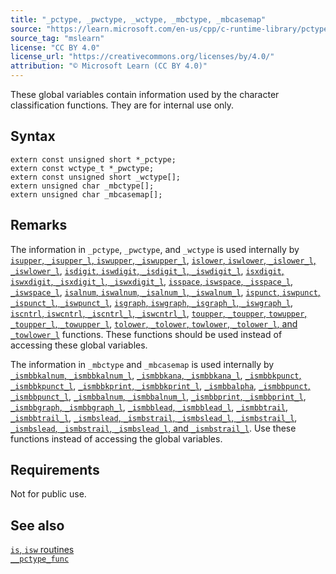 ```yaml
---
title: "_pctype, _pwctype, _wctype, _mbctype, _mbcasemap"
source: "https://learn.microsoft.com/en-us/cpp/c-runtime-library/pctype-pwctype-wctype-mbctype-mbcasemap?view=msvc-170"
source_tag: "mslearn"
license: "CC BY 4.0"
license_url: "https://creativecommons.org/licenses/by/4.0/"
attribution: "© Microsoft Learn (CC BY 4.0)"
---
```

These global variables contain information used by the character classification functions. They are for internal use only.

## Syntax

```
extern const unsigned short *_pctype;
extern const wctype_t *_pwctype;
extern const unsigned short _wctype[];
extern unsigned char _mbctype[];
extern unsigned char _mbcasemap[];
```

## Remarks

The information in `_pctype`, `_pwctype`, and `_wctype` is used internally by [`isupper`, `_isupper_l`, `iswupper`, `_iswupper_l`](https://learn.microsoft.com/en-us/cpp/c-runtime-library/reference/isupper-isupper-l-iswupper-iswupper-l?view=msvc-170), [`islower`, `iswlower`, `_islower_l`, `_iswlower_l`](https://learn.microsoft.com/en-us/cpp/c-runtime-library/reference/islower-iswlower-islower-l-iswlower-l?view=msvc-170), [`isdigit`, `iswdigit`, `_isdigit_l`, `_iswdigit_l`](https://learn.microsoft.com/en-us/cpp/c-runtime-library/reference/isdigit-iswdigit-isdigit-l-iswdigit-l?view=msvc-170), [`isxdigit`, `iswxdigit`, `_isxdigit_l`, `_iswxdigit_l`](https://learn.microsoft.com/en-us/cpp/c-runtime-library/reference/isxdigit-iswxdigit-isxdigit-l-iswxdigit-l?view=msvc-170), [`isspace`, `iswspace`, `_isspace_l`, `_iswspace_l`](https://learn.microsoft.com/en-us/cpp/c-runtime-library/reference/isspace-iswspace-isspace-l-iswspace-l?view=msvc-170), [`isalnum`, `iswalnum`, `_isalnum_l`, `_iswalnum_l`](https://learn.microsoft.com/en-us/cpp/c-runtime-library/reference/isalnum-iswalnum-isalnum-l-iswalnum-l?view=msvc-170), [`ispunct`, `iswpunct`, `_ispunct_l`, `_iswpunct_l`](https://learn.microsoft.com/en-us/cpp/c-runtime-library/reference/ispunct-iswpunct-ispunct-l-iswpunct-l?view=msvc-170), [`isgraph`, `iswgraph`, `_isgraph_l`, `_iswgraph_l`](https://learn.microsoft.com/en-us/cpp/c-runtime-library/reference/isgraph-iswgraph-isgraph-l-iswgraph-l?view=msvc-170), [`iscntrl`, `iswcntrl`, `_iscntrl_l`, `_iswcntrl_l`](https://learn.microsoft.com/en-us/cpp/c-runtime-library/reference/iscntrl-iswcntrl-iscntrl-l-iswcntrl-l?view=msvc-170), [`toupper`, `_toupper`, `towupper`, `_toupper_l`, `_towupper_l`](https://learn.microsoft.com/en-us/cpp/c-runtime-library/reference/toupper-toupper-towupper-toupper-l-towupper-l?view=msvc-170), [`tolower`, `_tolower`, `towlower`, `_tolower_l`, and `_towlower_l`](https://learn.microsoft.com/en-us/cpp/c-runtime-library/reference/tolower-tolower-towlower-tolower-l-towlower-l?view=msvc-170) functions. These functions should be used instead of accessing these global variables.

The information in `_mbctype` and `_mbcasemap` is used internally by [`_ismbbkalnum`, `_ismbbkalnum_l`](https://learn.microsoft.com/en-us/cpp/c-runtime-library/reference/ismbbkalnum-ismbbkalnum-l?view=msvc-170), [`_ismbbkana`, `_ismbbkana_l`](https://learn.microsoft.com/en-us/cpp/c-runtime-library/reference/ismbbkana-ismbbkana-l?view=msvc-170), [`_ismbbkpunct`, `_ismbbkpunct_l`](https://learn.microsoft.com/en-us/cpp/c-runtime-library/reference/ismbbkpunct-ismbbkpunct-l?view=msvc-170), [`_ismbbkprint`, `_ismbbkprint_l`](https://learn.microsoft.com/en-us/cpp/c-runtime-library/reference/ismbbkprint-ismbbkprint-l?view=msvc-170), [`_ismbbalpha`](https://learn.microsoft.com/en-us/cpp/c-runtime-library/reference/ismbbalpha-ismbbalpha-l?view=msvc-170), [`_ismbbpunct`, `_ismbbpunct_l`](https://learn.microsoft.com/en-us/cpp/c-runtime-library/reference/ismbbpunct-ismbbpunct-l?view=msvc-170), [`_ismbbalnum`, `_ismbbalnum_l`](https://learn.microsoft.com/en-us/cpp/c-runtime-library/reference/ismbbalnum-ismbbalnum-l?view=msvc-170), [`_ismbbprint`, `_ismbbprint_l`](https://learn.microsoft.com/en-us/cpp/c-runtime-library/reference/ismbbprint-ismbbprint-l?view=msvc-170), [`_ismbbgraph`, `_ismbbgraph_l`](https://learn.microsoft.com/en-us/cpp/c-runtime-library/reference/ismbbgraph-ismbbgraph-l?view=msvc-170), [`_ismbblead`, `_ismbblead_l`](https://learn.microsoft.com/en-us/cpp/c-runtime-library/reference/ismbblead-ismbblead-l?view=msvc-170), [`_ismbbtrail`, `_ismbbtrail_l`](https://learn.microsoft.com/en-us/cpp/c-runtime-library/reference/ismbbtrail-ismbbtrail-l?view=msvc-170), [`_ismbslead`, `_ismbstrail`, `_ismbslead_l`, `_ismbstrail_l`](https://learn.microsoft.com/en-us/cpp/c-runtime-library/reference/ismbslead-ismbstrail-ismbslead-l-ismbstrail-l?view=msvc-170), [`_ismbslead`, `_ismbstrail`, `_ismbslead_l`, and `_ismbstrail_l`](https://learn.microsoft.com/en-us/cpp/c-runtime-library/reference/ismbslead-ismbstrail-ismbslead-l-ismbstrail-l?view=msvc-170). Use these functions instead of accessing the global variables.

## Requirements

Not for public use.

## See also

[`is`, `isw` routines](https://learn.microsoft.com/en-us/cpp/c-runtime-library/is-isw-routines?view=msvc-170)  
[`__pctype_func`](https://learn.microsoft.com/en-us/cpp/c-runtime-library/pctype-func?view=msvc-170)